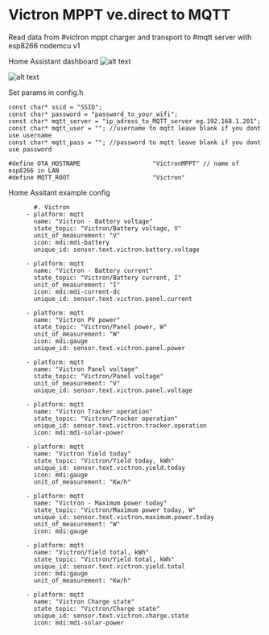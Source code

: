 # Victron MPPT ve.direct to MQTT


Read data from #victron mppt charger and transport to #mqtt server with esp8266 nodemcu v1

Home Assistant dashboard
![alt text](https://github.com/KinDR007/Victron-MPPT-ve.direct-to-MQTT/blob/master/HA.png?raw=true)


![alt text](https://github.com/KinDR007/Victron-MPPT-ve.direct-to-MQTT/blob/master/MQTTExplorerVictronToMQTT.png?raw=true)


Set params in config.h
```
const char* ssid = "SSID";
const char* password = "password_to_your_wifi";
const char* mqtt_server = "ip_adress_to_MQTT_server eg.192.168.1.201";
const char* mqtt_user = ""; //username to mqtt leave blank if you dont use username 
const char* mqtt_pass = ""; //password to mqtt leave blank if you dont use password 

#define OTA_HOSTNAME                    "VictronMPPT" // name of esp8266 in LAN 
#define MQTT_ROOT                       "Victron"
```


Home Assitant example config

```
       #. Victron
     - platform: mqtt
       name: "Victron - Battery voltage"
       state_topic: "Victron/Battery voltage, V"
       unit_of_measurement: "V"
       icon: mdi:mdi-battery
       unique_id: sensor.text.victron.battery.voltage
       
     - platform: mqtt
       name: "Victron - Battery current"
       state_topic: "Victron/Battery current, I"
       unit_of_measurement: "I"
       icon: mdi:mdi-current-dc
       unique_id: sensor.text.victron.panel.current
       
     - platform: mqtt
       name: "Victron PV power"
       state_topic: "Victron/Panel power, W"
       unit_of_measurement: "W"
       icon: mdi:gauge
       unique_id: sensor.text.victron.panel.power
       
     - platform: mqtt
       name: "Victron Panel voltage"
       state_topic: "Victron/Panel voltage"
       unit_of_measurement: "V"  
       unique_id: sensor.text.victron.panel.voltage
       
     - platform: mqtt
       name: "Victron Tracker operation"
       state_topic: "Victron/Tracker operation"
       unique_id: sensor.text.victron.tracker.operation
       icon: mdi:mdi-solar-power

     - platform: mqtt
       name: "Victron Yield today"
       state_topic: "Victron/Yield today, kWh"
       unique_id: sensor.text.victron.yield.today
       icon: mdi:gauge  
       unit_of_measurement: "Kw/h"
       
     - platform: mqtt
       name: "Victron - Maximum power today"
       state_topic: "Victron/Maximum power today, W"
       unique_id: sensor.text.victron.maximum.power.today
       unit_of_measurement: "W"
       icon: mdi:gauge       
       
     - platform: mqtt
       name: "Victron/Yield total, kWh"
       state_topic: "Victron/Yield total, kWh"
       unique_id: sensor.text.victron.yield.total
       icon: mdi:gauge  
       unit_of_measurement: "Kw/h"
       
     - platform: mqtt
       name: "Victron Charge state"
       state_topic: "Victron/Charge state"
       unique_id: sensor.text.victron.charge.state
       icon: mdi:mdi-solar-power
```

